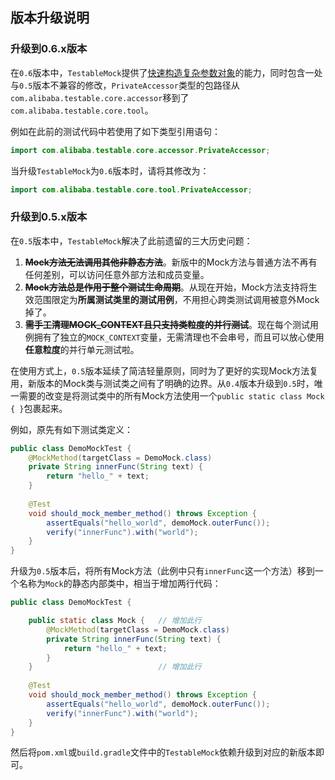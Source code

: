 版本升级说明
---

### 升级到0.6.x版本

在`0.6`版本中，`TestableMock`提供了[快速构造复杂参数对象](zh-cn/doc/omni-constructor.md)的能力，同时包含一处与`0.5`版本不兼容的修改，`PrivateAccessor`类型的包路径从`com.alibaba.testable.core.accessor`移到了`com.alibaba.testable.core.tool`。

例如在此前的测试代码中若使用了如下类型引用语句：

```java
import com.alibaba.testable.core.accessor.PrivateAccessor;
```

当升级`TestableMock`为`0.6`版本时，请将其修改为：

```java
import com.alibaba.testable.core.tool.PrivateAccessor;
```

### 升级到0.5.x版本

在`0.5`版本中，`TestableMock`解决了此前遗留的三大历史问题：

1. <s>**Mock方法无法调用其他非静态方法**</s>。新版中的Mock方法与普通方法不再有任何差别，可以访问任意外部方法和成员变量。
2. <s>**Mock方法总是作用于整个测试生命周期**</s>。从现在开始，Mock方法支持将生效范围限定为**所属测试类里的测试用例**，不用担心跨类测试调用被意外Mock掉了。
3. <s>**需手工清理MOCK_CONTEXT且只支持类粒度的并行测试**</s>。现在每个测试用例拥有了独立的`MOCK_CONTEXT`变量，无需清理也不会串号，而且可以放心使用**任意粒度**的并行单元测试啦。

在使用方式上，`0.5`版本延续了简洁轻量原则，同时为了更好的实现Mock方法复用，新版本的Mock类与测试类之间有了明确的边界。从`0.4`版本升级到`0.5`时，唯一需要的改变是将测试类中的所有Mock方法使用一个`public static class Mock { }`包裹起来。

例如，原先有如下测试类定义：

```java
public class DemoMockTest {
    @MockMethod(targetClass = DemoMock.class)
    private String innerFunc(String text) {
        return "hello_" + text;
    }
        
    @Test
    void should_mock_member_method() throws Exception {
        assertEquals("hello_world", demoMock.outerFunc());
        verify("innerFunc").with("world");
    }
}
```

升级为`0.5`版本后，将所有Mock方法（此例中只有`innerFunc`这一个方法）移到一个名称为`Mock`的静态内部类中，相当于增加两行代码：

```java
public class DemoMockTest {

    public static class Mock {   // 增加此行
        @MockMethod(targetClass = DemoMock.class)
        private String innerFunc(String text) {
            return "hello_" + text;
        }
    }                            // 增加此行
        
    @Test
    void should_mock_member_method() throws Exception {
        assertEquals("hello_world", demoMock.outerFunc());
        verify("innerFunc").with("world");
    }
}
```

然后将`pom.xml`或`build.gradle`文件中的`TestableMock`依赖升级到对应的新版本即可。
